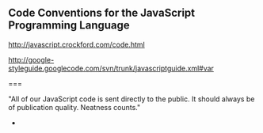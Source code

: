 ## Code Conventions for the JavaScript Programming Language

http://javascript.crockford.com/code.html

http://google-styleguide.googlecode.com/svn/trunk/javascriptguide.xml#var

===

"All of our JavaScript code is sent directly to the public. It should always be of publication quality. Neatness counts."

- <script src=filename.js> placed as late in the body as possible
- Indentation = 4 spaces
- Avoid lines longer than 80 char
- Place break after comma and indent 8 spaces
- Comments: Focus on what is not immediately visible

## Variables

- Variables: All variables should be declared before used. Var statement should be first statements in function body, in alphabetical order, given its own line and comment.
- JavaScript does not have block scope, so defining vars in blocks can confuse programmers. Define all at the top.

## Function declarations

- All functions should be declared before they are used. Inner fxns should follow the var statement. 

- There should be no spaces between the name of a function and the ( of its paratmeter list. There should be one space between ) and {. The } is aligned with the line containing the begining of the declaration of the fxn.

function outer(c, d) {
    var e = c * d;
    
    function inner(a, b) {
        return (e * a) + b;
    }
    
    return inner(0,1);
}

## Anonymous functions
- If a function literal is anonymous, there should be one space between the word function and the (. If a space is omitted, then it can appear that the function's name is function, which is an incorrect reading.

div.onclick = function (e) {
    return false;
};

# Statements
- Each line should contain at most one statment. Put ; at the end of every simple statement.
- Assignments & invocations are the only expressions taht should be used as statements.

# Compound statements
- Compound statements are statements that contain lists of statements enclosed in {}
- Label: while, do, for, switch

# If
    if (condition) {         statements     }          if (condition) {         statements     } else {         statements     }          if (condition) {         statements     } else if (condition) {         statements     } else {         statements     }

# For

    for (initialization; condition; update) {
        statements
    }

    for (variable in object) {
        if (filter) {
            statements
        } 
    }

The first form should be used with arrays and with loops of a predeterminable number of iterations.
The second form should be used with objects. 

Be aware that members that are added to the prototype of the object will be included in the enumeration. It is wise to program defensively by using the hasOwnProperty method to distinguish the true members of the object:
    for (variable in object) {         if (object.hasOwnProperty(variable)) {             statements         }      }

# while Statement
A while statement should have the following form:
    while (condition) {         statements     }
    
# do Statement
A do statement should have the following form:
    do {         statements     } while (condition);
Unlike the other compound statements, the do statement always ends with a ; (semicolon).

# switch Statement
A switch statement should have the following form:
    switch (expression) {     case expression:         statements     default:         statements     }
Each case is aligned with the switch. This avoids over-indentation.
Each group of statements (except the default) should end with break, return, or throw. Do not fall through.

# try Statement
The try class of statements should have the following form:
    try {         statements     } catch (variable) {         statements     }      try {         statements     } catch (variable) {         statements    } finally {         statements     }
    
# === and !== Operators.

It is almost always better to use the === and !== operators. The == and != operators do type coercion. In particular, do not use == to compare against falsy values.


